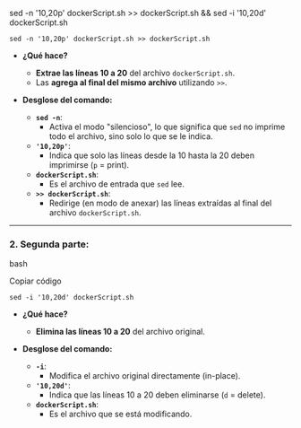 sed -n '10,20p' dockerScript.sh >> dockerScript.sh && sed -i '10,20d' dockerScript.sh 

`sed -n '10,20p' dockerScript.sh >> dockerScript.sh`

- **¿Qué hace?**
    
    - **Extrae las líneas 10 a 20** del archivo `dockerScript.sh`.
    - Las **agrega al final del mismo archivo** utilizando `>>`.
- **Desglose del comando:**
    
    - **`sed -n`**:
        - Activa el modo "silencioso", lo que significa que `sed` no imprime todo el archivo, sino solo lo que se le indica.
    - **`'10,20p'`**:
        - Indica que solo las líneas desde la 10 hasta la 20 deben imprimirse (`p` = print).
    - **`dockerScript.sh`**:
        - Es el archivo de entrada que `sed` lee.
    - **`>> dockerScript.sh`**:
        - Redirige (en modo de anexar) las líneas extraídas al final del archivo `dockerScript.sh`.

---

### **2. Segunda parte:**

bash

Copiar código

`sed -i '10,20d' dockerScript.sh`

- **¿Qué hace?**
    
    - **Elimina las líneas 10 a 20** del archivo original.
- **Desglose del comando:**
    
    - **`-i`**:
        - Modifica el archivo original directamente (in-place).
    - **`'10,20d'`**:
        - Indica que las líneas 10 a 20 deben eliminarse (`d` = delete).
    - **`dockerScript.sh`**:
        - Es el archivo que se está modificando.